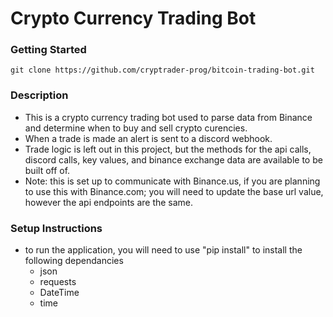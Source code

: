 # Crypto Currency Trading Bot

### Getting Started

```
git clone https://github.com/cryptrader-prog/bitcoin-trading-bot.git
```


### Description

- This is a crypto currency trading bot used to parse data from Binance and determine when to buy and sell crypto curencies. 
- When a trade is made an alert is sent to a discord webhook.
- Trade logic is left out in this project, but the methods for the api calls, discord calls, key values, and binance exchange data are available to be built off of.
- Note: this is set up to communicate with Binance.us, if you are planning to use this with Binance.com; you will need to update the base url value, however the api endpoints are the same.


### Setup Instructions

- to run the application, you will need to use "pip install" to install the following dependancies
    - json
    - requests
    - DateTime
    - time



